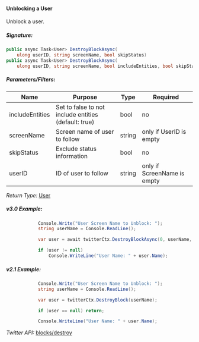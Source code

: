 #### Unblocking a User

Unblock a user.

##### Signature:

```c#
public async Task<User> DestroyBlockAsync(
    ulong userID, string screenName, bool skipStatus)
public async Task<User> DestroyBlockAsync(
    ulong userID, string screenName, bool includeEntities, bool skipStatus)
```

##### Parameters/Filters:

| Name | Purpose | Type | Required |
|------|---------|------|----------|
| includeEntities | Set to false to not include entities (default: true) | bool | no |
| screenName | Screen name of user to follow | string | only if UserID is empty |
| skipStatus | Exclude status information | bool | no |
| userID | ID of user to follow | string | only if ScreenName is empty |

*Return Type:* [User](../LINQ-to-Twitter-Entities/User-Entity.md)

##### v3.0 Example:

```c#
            Console.Write("User Screen Name to Unblock: ");
            string userName = Console.ReadLine();

            var user = await twitterCtx.DestroyBlockAsync(0, userName, true);

            if (user != null) 
                Console.WriteLine("User Name: " + user.Name);
```

##### v2.1 Example:

```c#
            Console.Write("User Screen Name to Unblock: ");
            string userName = Console.ReadLine();

            var user = twitterCtx.DestroyBlock(userName);

            if (user == null) return;

            Console.WriteLine("User Name: " + user.Name);
```

*Twitter API:* [blocks/destroy](https://developer.twitter.com/en/docs/accounts-and-users/mute-block-report-users/api-reference/post-blocks-destroy)